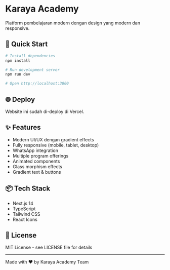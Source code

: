 # Karaya Academy

Platform pembelajaran modern dengan design yang modern dan responsive.

## 🚀 Quick Start

```bash
# Install dependencies
npm install

# Run development server
npm run dev

# Open http://localhost:3000
```

## 🌐 Deploy

Website ini sudah di-deploy di Vercel.

## ✨ Features

- Modern UI/UX dengan gradient effects
- Fully responsive (mobile, tablet, desktop)
- WhatsApp integration
- Multiple program offerings
- Animated components
- Glass morphism effects
- Gradient text & buttons

## 📦 Tech Stack

- Next.js 14
- TypeScript
- Tailwind CSS
- React Icons

## 📄 License

MIT License - see LICENSE file for details

---

Made with ❤️ by Karaya Academy Team
